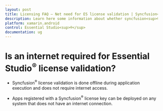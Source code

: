 ```yaml
---
layout: post
title: Licensing FAQ – Net need for ES license validation | Syncfusion<sup>®</sup>
description: Learn here some information about whether syncfusion<sup>®</sup> Essential Studio<sup>®</sup> license validation needs internet conncetion.
platform: xamarin.android
control: Essential Studio<sup>®</sup>
documentation: ug
---
```


# Is an internet required for Essential Studio<sup>®</sup> license validation?

* Syncfusion<sup>®</sup> license validation is done offline during application execution and does not require internet access. 

* Apps registered with a Syncfusion<sup>®</sup> license key can be deployed on any system that does not have an internet connection.